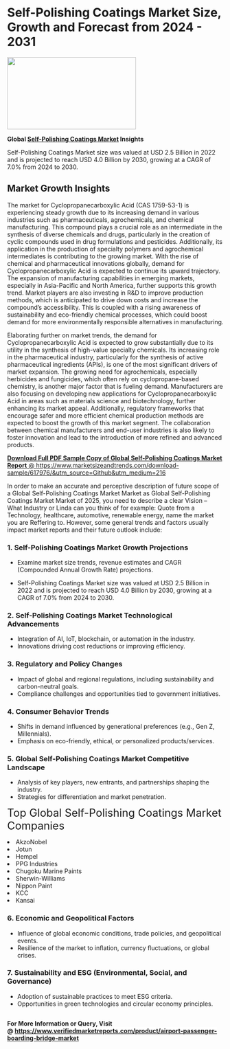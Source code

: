 <H1>Self-Polishing Coatings Market Size, Growth and Forecast from 2024 - 2031</H1><img class="aligncenter size-medium wp-image-584254" src="https://thirdeyenews.in/wp-content/uploads/2024/09/Global-Market-Research-300x168.jpeg" alt="" width="300" height="168" /><p><strong>Global&nbsp;<a href="https://www.marketsizeandtrends.com/download-sample/617976/&amp;utm_source=Github&utm_medium=216">Self-Polishing Coatings Market</a> Insights</strong></p><p>Self-Polishing Coatings Market size was valued at USD 2.5 Billion in 2022 and is projected to reach USD 4.0 Billion by 2030, growing at a CAGR of 7.0% from 2024 to 2030.</p><p><h2>Market Growth Insights</h2> <p>The market for Cyclopropanecarboxylic Acid (CAS 1759-53-1) is experiencing steady growth due to its increasing demand in various industries such as pharmaceuticals, agrochemicals, and chemical manufacturing. This compound plays a crucial role as an intermediate in the synthesis of diverse chemicals and drugs, particularly in the creation of cyclic compounds used in drug formulations and pesticides. Additionally, its application in the production of specialty polymers and agrochemical intermediates is contributing to the growing market. With the rise of chemical and pharmaceutical innovations globally, demand for Cyclopropanecarboxylic Acid is expected to continue its upward trajectory. The expansion of manufacturing capabilities in emerging markets, especially in Asia-Pacific and North America, further supports this growth trend. Market players are also investing in R&D to improve production methods, which is anticipated to drive down costs and increase the compound’s accessibility. This is coupled with a rising awareness of sustainability and eco-friendly chemical processes, which could boost demand for more environmentally responsible alternatives in manufacturing.</p> <p><a href="https://www.samplelink.com"></a></p> <p>Elaborating further on market trends, the demand for Cyclopropanecarboxylic Acid is expected to grow substantially due to its utility in the synthesis of high-value specialty chemicals. Its increasing role in the pharmaceutical industry, particularly for the synthesis of active pharmaceutical ingredients (APIs), is one of the most significant drivers of market expansion. The growing need for agrochemicals, especially herbicides and fungicides, which often rely on cyclopropane-based chemistry, is another major factor that is fueling demand. Manufacturers are also focusing on developing new applications for Cyclopropanecarboxylic Acid in areas such as materials science and biotechnology, further enhancing its market appeal. Additionally, regulatory frameworks that encourage safer and more efficient chemical production methods are expected to boost the growth of this market segment. The collaboration between chemical manufacturers and end-user industries is also likely to foster innovation and lead to the introduction of more refined and advanced products.</p> <p><a href="https://www.getmorelink.com"></p><p><span class=""><strong>Download Full PDF Sample Copy of Global Self-Polishing Coatings Market Report</strong> @ <a href="https://www.marketsizeandtrends.com/download-sample/617976/&amp;utm_source=Github&utm_medium=216" target="_blank">https://www.marketsizeandtrends.com/download-sample/617976/&amp;utm_source=Github&utm_medium=216</a></span></p><p>In order to make an accurate and perceptive description of future scope of a Global&nbsp;Self-Polishing Coatings Market Market as Global&nbsp;Self-Polishing Coatings Market Market of 2025, you need to describe a clear Vision &ndash; What Industry or Linda can you think of for example: Quote from a Technology, healthcare, automotive, renewable energy, name the market you are Reffering to. However, some general trends and factors usually impact market reports and their future outlook include:</p><h3>1.&nbsp;<strong>Self-Polishing Coatings Market Growth Projections</strong></h3><ul><li>Examine market size trends, revenue estimates and CAGR (Compounded Annual Growth Rate) projections.</li><li><p>Self-Polishing Coatings Market size was valued at USD 2.5 Billion in 2022 and is projected to reach USD 4.0 Billion by 2030, growing at a CAGR of 7.0% from 2024 to 2030.</p></li></ul><h3>2.&nbsp;<strong>Self-Polishing Coatings Market Technological Advancements</strong></h3><ul><li>Integration of AI, IoT, blockchain, or automation in the industry.</li><li>Innovations driving cost reductions or improving efficiency.</li></ul><h3>3.&nbsp;<strong>Regulatory and Policy Changes</strong></h3><ul><li>Impact of global and regional regulations, including sustainability and carbon-neutral goals.</li><li>Compliance challenges and opportunities tied to government initiatives.</li></ul><h3>4.&nbsp;<strong>Consumer Behavior Trends</strong></h3><ul><li>Shifts in demand influenced by generational preferences (e.g., Gen Z, Millennials).</li><li>Emphasis on eco-friendly, ethical, or personalized products/services.</li></ul><h3>5.&nbsp;<strong>Global Self-Polishing Coatings Market Competitive Landscape</strong></h3><ul><li>Analysis of key players, new entrants, and partnerships shaping the industry.</li><li>Strategies for differentiation and market penetration.</li></ul><p data-pm-slice="1 1 []"><span style="color: inherit; font-family: inherit; font-size: 25px;">Top Global Self-Polishing Coatings Market Companies</span></p><div class="" data-test-id=""><p><li>AkzoNobel</li><li> Jotun</li><li> Hempel</li><li> PPG Industries</li><li> Chugoku Marine Paints</li><li> Sherwin-Williams</li><li> Nippon Paint</li><li> KCC</li><li> Kansai</li></p></div><h3>6.&nbsp;<strong>Economic and Geopolitical Factors</strong></h3><ul><li>Influence of global economic conditions, trade policies, and geopolitical events.</li><li>Resilience of the market to inflation, currency fluctuations, or global crises.</li></ul><h3>7.&nbsp;<strong>Sustainability and ESG (Environmental, Social, and Governance)</strong></h3><ul><li>Adoption of sustainable practices to meet ESG criteria.</li><li>Opportunities in green technologies and circular economy principles.</li></ul><h2><strong style="font-size: 14px;">For More Information or Query, Visit @&nbsp;</strong><a style="background-color: #ffffff; font-size: 14px;" href="https://www.marketsizeandtrends.com/report/self-polishing-coatings-market/" target="_blank">https://www.verifiedmarketreports.com/product/airport-passenger-boarding-bridge-market</a></h2>
